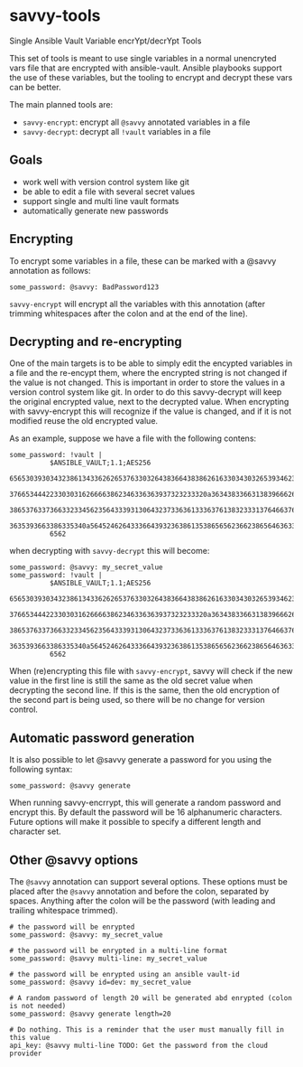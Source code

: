 # savvy-tools
Single Ansible Vault Variable encrYpt/decrYpt Tools

This set of tools is meant to use single variables in a normal unencryted vars file that are encrypted with ansible-vault.
Ansible playbooks support the use of these variables, but the tooling to encrypt and decrypt these vars can be better.

The main planned tools are:
* `savvy-encrypt`: encrypt all `@savvy` annotated variables in a file
* `savvy-decrypt`: decrypt all `!vault` variables in a file

## Goals
* work well with version control system like git
* be able to edit a file with several secret values
* support single and multi line vault formats
* automatically generate new passwords

## Encrypting
To encrypt some variables in a file, these can be marked with a @savvy annotation as follows:
```
some_password: @savvy: BadPassword123
```
`savvy-encrypt` will encrypt all the variables with this annotation (after trimming whitespaces after the colon and at the end of the line).

## Decrypting and re-encrypting
One of the main targets is to be able to simply edit the encypted variables in a file and the re-encypt them, where the encrypted string is not changed if the value is not changed. This is important in order to store the values in a version control system like git. In order to do this savvy-decrypt will keep the original encrypted value, next to the decrypted value. When encrypting with savvy-encrypt this will recognize if the value is changed, and if it is not modified reuse the old encrypted value.

As an example, suppose we have a file with the following contens:
```
some_password: !vault |
          $ANSIBLE_VAULT;1.1;AES256
          65653039303432386134336262653763303264383664383862616330343032653934623465643937
          3766534442233030316266663862346336363937323233320a363438336631383966626237303838
          38653763373663323345623564333931306432373363613336376138323331376466376364656531
          3635393663386335340a564524626433366439323638613538656562366238656463633638616237
          6562
```

when decrypting with `savvy-decrypt` this will become:
```
some_password: @savvy: my_secret_value
some_password: !vault |
          $ANSIBLE_VAULT;1.1;AES256
          65653039303432386134336262653763303264383664383862616330343032653934623465643937
          3766534442233030316266663862346336363937323233320a363438336631383966626237303838
          38653763373663323345623564333931306432373363613336376138323331376466376364656531
          3635393663386335340a564524626433366439323638613538656562366238656463633638616237
          6562
```
When (re)encrypting this file with `savvy-encrypt`, savvy will check if the new value in the first line is still the same as the old secret value when decrypting the second line. If this is the same, then the old encryption of the second part is being used, so there will be no change for version control.

## Automatic password generation
It is also possible to let @savvy generate a password for you using the following syntax:
```
some_password: @savvy generate
```
When running savvy-encrrypt, this will generate a random password and encrypt this.
By default the password will be 16 alphanumeric characters.
Future options will make it possible to specify a different length and character set.

## Other @savvy options
The `@savvy` annotation can support several options. 
These options must be placed after the `@savvy` annotation and before the colon, separated by spaces.
Anything after the colon will be the password (with leading and trailing whitespace trimmed).
```
# the password will be enrypted
some_password: @savvy: my_secret_value 

# the password will be enrypted in a multi-line format
some_password: @savvy multi-line: my_secret_value

# the password will be enrypted using an ansible vault-id
some_password: @savvy id=dev: my_secret_value

# A random password of length 20 will be generated abd enrypted (colon is not needed)
some_password: @savvy generate length=20

# Do nothing. This is a reminder that the user must manually fill in this value 
api_key: @savvy multi-line TODO: Get the password from the cloud provider

```
